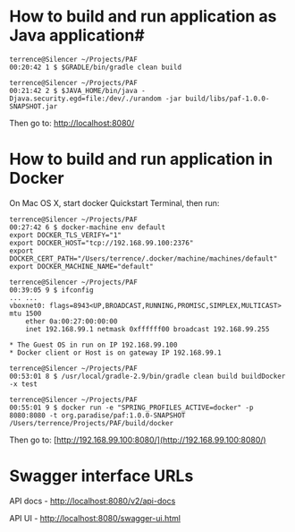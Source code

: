 # How to build and run application as Java application#
```
terrence@Silencer ~/Projects/PAF
00:20:42 1 $ $GRADLE/bin/gradle clean build

terrence@Silencer ~/Projects/PAF
00:21:42 2 $ $JAVA_HOME/bin/java -Djava.security.egd=file:/dev/./urandom -jar build/libs/paf-1.0.0-SNAPSHOT.jar
```
Then go to: [http://localhost:8080/](http://localhost:8080/)


# How to build and run application in Docker #

On Mac OS X, start docker Quickstart Terminal, then run:

```
terrence@Silencer ~/Projects/PAF
00:27:42 6 $ docker-machine env default
export DOCKER_TLS_VERIFY="1"
export DOCKER_HOST="tcp://192.168.99.100:2376"
export DOCKER_CERT_PATH="/Users/terrence/.docker/machine/machines/default"
export DOCKER_MACHINE_NAME="default"

terrence@Silencer ~/Projects/PAF
00:39:05 9 $ ifconfig
... ...
vboxnet0: flags=8943<UP,BROADCAST,RUNNING,PROMISC,SIMPLEX,MULTICAST> mtu 1500
	ether 0a:00:27:00:00:00
	inet 192.168.99.1 netmask 0xffffff00 broadcast 192.168.99.255
```
    * The Guest OS in run on IP 192.168.99.100
    * Docker client or Host is on gateway IP 192.168.99.1

```
terrence@Silencer ~/Projects/PAF
00:53:01 8 $ /usr/local/gradle-2.9/bin/gradle clean build buildDocker -x test

terrence@Silencer ~/Projects/PAF
00:55:01 9 $ docker run -e "SPRING_PROFILES_ACTIVE=docker" -p 8080:8080 -t org.paradise/paf:1.0.0-SNAPSHOT /Users/terrence/Projects/PAF/build/docker
```
Then go to: [http://192.168.99.100:8080/](http://192.168.99.100:8080/)

# Swagger interface URLs #

API docs - [http://localhost:8080/v2/api-docs](http://localhost:8080/v2/api-docs)

API UI - [http://localhost:8080/swagger-ui.html](http://localhost:8080/swagger-ui.html)
